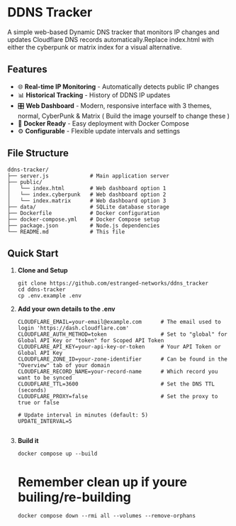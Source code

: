 # DDNS Tracker

A simple web-based Dynamic DNS tracker that monitors IP changes and updates Cloudflare DNS records automatically.Replace index.html with either the cyberpunk or matrix index for a visual alternative.

## Features

- 🌐 **Real-time IP Monitoring** - Automatically detects public IP changes
- 📊 **Historical Tracking** - History of DDNS IP updates
- 🎛️ **Web Dashboard** - Modern, responsive interface with 3 themes, normal, CyberPunk & Matrix ( Build the image yourself to change these )
- 🐳 **Docker Ready** - Easy deployment with Docker Compose
- ⚙️ **Configurable** - Flexible update intervals and settings

## File Structure
```
ddns-tracker/
├── server.js             # Main application server
├── public/
│   └── index.html        # Web dashboard option 1
│   └── index.cyberpunk   # Web dashboard option 2
│   └── index.matrix      # Web dashboard option 3
├── data/                 # SQLite database storage
├── Dockerfile            # Docker configuration
├── docker-compose.yml    # Docker Compose setup
├── package.json          # Node.js dependencies
└── README.md             # This file
```
## Quick Start


1. **Clone and Setup**

   ```
   git clone https://github.com/estranged-networks/ddns_tracker
   cd ddns-tracker
   cp .env.example .env
   ```
   
2. **Add your own details to the .env**
    ```
    CLOUDFLARE_EMAIL=your-email@example.com      # The email used to login 'https://dash.cloudflare.com'
    CLOUDFLARE_AUTH_METHOD=token                 # Set to "global" for Global API Key or "token" for Scoped API Token
    CLOUDFLARE_API_KEY=your-api-key-or-token     # Your API Token or Global API Key
    CLOUDFLARE_ZONE_ID=your-zone-identifier      # Can be found in the "Overview" tab of your domain
    CLOUDFLARE_RECORD_NAME=your-record-name      # Which record you want to be synced
    CLOUDFLARE_TTL=3600                          # Set the DNS TTL (seconds)
    CLOUDFLARE_PROXY=false                       # Set the proxy to true or false

    # Update interval in minutes (default: 5)
    UPDATE_INTERVAL=5
                       
    ```
3. **Build it**
     ```
     docker compose up --build
     ```
     # Remember clean up if youre builing/re-building

     ```
     docker compose down --rmi all --volumes --remove-orphans
     ``` 
   
